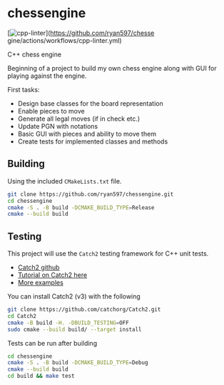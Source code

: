 # chessengine

[![cpp-linter](https://github.com/cpp-linter/cpp-linter-action/actions/workflows/cpp-linter.yml/badge.svg)](https://github.com/ryan597/chesse gine/actions/workflows/cpp-linter.yml)

C++ chess engine

Beginning of a project to build my own chess engine along with GUI for playing against the engine.

First tasks:

- Design base classes for the board representation
- Enable pieces to move
- Generate all legal moves (if in check etc.)
- Update PGN with notations
- Basic GUI with pieces and ability to move them
- Create tests for implemented classes and methods

## Building

Using the included `CMakeLists.txt` file.

```bash
git clone https://github.com/ryan597/chessengine.git
cd chessengine
cmake -S . -B build -DCMAKE_BUILD_TYPE=Release
cmake --build build
```

## Testing

This project will use the `Catch2` testing framework for C++ unit tests.

- [Catch2 github](https://github.com/catchorg/Catch2/tree/devel)
- [Tutorial on Catch2 here](https://github.com/catchorg/Catch2/blob/devel/docs/tutorial.md#top)
- [More examples](https://github.com/catchorg/Catch2/blob/devel/docs/list-of-examples.md)

You can install Catch2 (v3) with the following

```bash
git clone https://github.com/catchorg/Catch2.git
cd Catch2
cmake -B build -H. -DBUILD_TESTING=OFF
sudo cmake --build build/ --target install
```

Tests can be run after building

```bash
cd chessengine
cmake -S . -B build -DCMAKE_BUILD_TYPE=Debug
cmake --build build
cd build && make test
```
